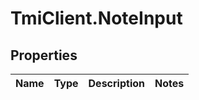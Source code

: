 # TmiClient.NoteInput

## Properties
Name | Type | Description | Notes
------------ | ------------- | ------------- | -------------

